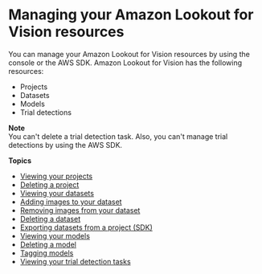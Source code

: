 # Managing your Amazon Lookout for Vision resources<a name="manage"></a>

You can manage your Amazon Lookout for Vision resources by using the console or the AWS SDK\. Amazon Lookout for Vision has the following resources:
+ Projects
+ Datasets
+ Models
+ Trial detections

**Note**  
You can't delete a trial detection task\. Also, you can't manage trial detections by using the AWS SDK\. 

**Topics**
+ [Viewing your projects](view-projects.md)
+ [Deleting a project](delete-project.md)
+ [Viewing your datasets](view-datasets.md)
+ [Adding images to your dataset](edit-dataset.md)
+ [Removing images from your dataset](edit-dataset-remove-images.md)
+ [Deleting a dataset](delete-dataset.md)
+ [Exporting datasets from a project \(SDK\)](export-dataset-sdk.md)
+ [Viewing your models](view-models.md)
+ [Deleting a model](delete-model.md)
+ [Tagging models](tagging-model.md)
+ [Viewing your trial detection tasks](view-trial-detections.md)
